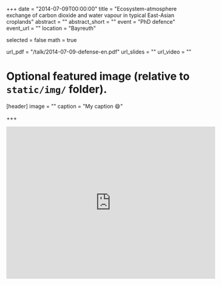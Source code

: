 +++
date = "2014-07-09T00:00:00"
title = "Ecosystem-atmosphere exchange of carbon dioxide and water vapour in typical East-Asian croplands"
abstract = ""
abstract_short = ""
event = "PhD defence"
event_url = ""
location = "Bayreuth"

selected = false
math = true

url_pdf = "/talk/2014-07-09-defense-en.pdf"
url_slides = ""
url_video = ""

# Optional featured image (relative to `static/img/` folder).
[header]
image = ""
caption = "My caption :smile:"

+++


<iframe id="iframe_container" webkitallowfullscreen="" mozallowfullscreen="" allowfullscreen="" src="https://prezi.com/embed/wtjctp-ria0c/?bgcolor=ffffff&amp;lock_to_path=0&amp;autoplay=0&amp;autohide_ctrls=0&amp;landing_data=bHVZZmNaNDBIWnNjdEVENDRhZDFNZGNIUE43MHdLNWpsdFJLb2ZHanI0VDJ0TXkybVNJa0NBVEVkVzg5S0dsQXB3PT0&amp;landing_sign=E8PbYj6Wi6F60B-O0th7cKqQRaRwl116QRBPDbyJ-WE" width="550" height="400" frameborder="0"></iframe>